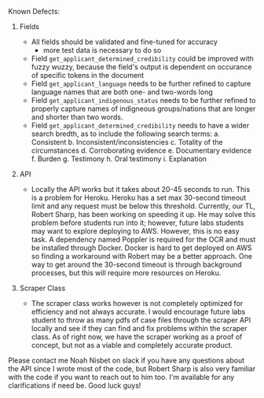 Known Defects:

1. Fields
    - All fields should be validated and fine-tuned for accuracy
        - more test data is necessary to do so
    - Field `get_applicant_determined_credibility` could be improved with fuzzy wuzzy,
    because the field's output is dependent on occurance of specific tokens in the document
    - Field `get_applicant_language` needs to be further refined to capture language names 
    that are both one- and two-words long
    - Field `get_applicant_indigenous_status` needs to be further refined to properly capture
    names of indigneous groups/nations that are longer and shorter than two words.
    - Field `get_applicant_determined_credibility` needs to have a wider search bredth, as to
    include the following search terms:
        a.    Consistent
        b.    Inconsistent/inconsistencies
        c.    Totality of the circumstances
        d.    Corroborating evidence
        e.    Documentary evidence
        f.    Burden
        g.    Testimony
        h.    Oral testimony
        i.    Explanation

2. API
    - Locally the API works but it takes about 20-45 seconds to run. This is a problem for Heroku. Heroku has a set max 30-second timeout limit and any request must be below this threshold. Currently, our TL, Robert Sharp, has been working on speeding it up. He may solve this problem before students run into it; however, future labs students may want to explore deploying to AWS. However, this is no easy task. A dependency named Poppler is required for the OCR and must be installed through Docker. Docker is hard to get deployed on AWS so finding a workaround with Robert may be a better approach. One way to get around the 30-second timeout is through background processes, but this will require more resources on Heroku.
3. Scraper Class
    - The scraper class works however is not completely optimized for efficiency and not always accurate. I would encourage future labs student to throw as many pdfs of case files through the scraper API locally and see if they can find and fix problems within the scraper class. As of right now, we have the scraper working as a proof of concept, but not as a viable and completely accurate product.

Please contact me Noah Nisbet on slack if you have any questions about the API since I wrote most of the code, but Robert Sharp is also very familiar with the code if you want to reach out to him too. I'm available for any clarifications if need be. Good luck guys!